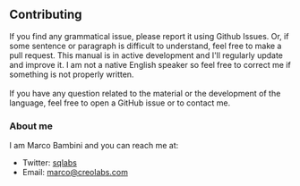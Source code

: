 ## Contributing

If you find any grammatical issue, please report it using Github Issues. Or, if some sentence or paragraph is difficult to understand, feel free to make a pull request. This manual is in active development and I'll regularly update and improve it. I am not a native English speaker so feel free to correct me if something is not properly written.<br><br>If you have any question related to the material or the development of the language, feel free to open a GitHub issue or to contact me.

### About me
I am Marco Bambini and you can reach me at:
* Twitter: [sqlabs](https://twitter.com/sqlabs)
* Email: [marco@creolabs.com](mailto:marco@creolabs.com)
